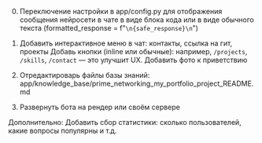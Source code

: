 0. Переключение настройки в app/config.py для отображения сообщения нейросети в чате в виде блока кода или в виде обычного текста (formatted_response = f"```\n{safe_response}\n```")

1. Добавить интерактивное меню в чат: контакты, ссылка на гит, проекты
 Добавь кнопки (inline или обычные): например, `/projects`, `/skills`, `/contact` — это улучшит UX.
 Добавить фото к приветствию

2. Отредактироварь файлы базы знаний:
 app/knowledge_base/prime_networking_my_portfolio_project_README.md

3. Развернуть бота на рендер или своём сервере


Дополнительно:
 Добавить сбор статистики: сколько пользователей, какие вопросы популярны и т.д.